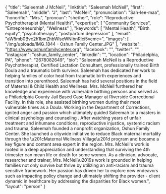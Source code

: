 {
  "title": "Saleemah J McNeil",
  "linktitle": "Saleemah McNeil",
  "first": "Saleemah",
  "middle": "J",
  "last": "McNeil",
  "pronunciation": "Sah-lee-maa",
  "honorific": "Mrs.",
  "pronoun": "she/her",
  "role": "Reproductive Psychotherapist (Mental Health)",
  "expertise": [
    "Community Services",
    "Entrepreneurship",
    "Wellness"
  ],
  "keywords": [
    "Mental Health",
    "Birth equity",
    "psychotherapy",
    "postpartum depression"
  ],
  "email": "aW5mb0Bvc2h1bmZhbWlseWNlbnRlci5vcmc=",
  "images": [
    "/img/uploads/IMG_1844 - Oshun Family Center.JPG"
  ],
  "website": "https://www.oshunfamilycenter.org",
  "facebook": "",
  "twitter": "",
  "instagram": "oshun_family_center",
  "linkedin": "",
  "location": "Philadelphia, PA",
  "phone": "2678082649",
  "bio": "Saleemah McNeil is a Reproductive Psychotherapist, Certified Lactation Consultant, professionally trained Birth Doula and a traumatic birth survivor. Saleemah has dedicated her work to helping families of color heal from traumatic birth experiences and transition into parenthood. Saleemah has held several positions in the field of Maternal & Child Health and Wellness. Mrs. McNeil furthered her knowledge and experience with vulnerable birthing persons and served as a Philadelphia County Jail Based Case Manager at Riverside Correctional Facility. In this role, she assisted birthing women during their most vulnerable times as a Doula. Working in  the Department of Corrections, ignited anger and passion which ultimately guided Saleemah to a masters in clinical psychology and counseling . After watching years of unfair treatment and inhumane conditions, reproductive injustice, systemic racism and trauma, Saleemah founded a nonprofit organization, Oshun Family Center. She launched a citywide initiative to reduce Black maternal mortality through the \u201cMaternal Wellness Village\u201d program and became a key figure and content area expert in the region. Mrs. McNeil's work is rooted in a deep appreciation and understanding that surviving the 4th trimester can mean life or death for some women. As a clinician, advocate, researcher and trainer, Mrs. McNeil\u2019s work is grounded in helping families not only survive but thrive by utilizing an anti-racism and trauma sensitive framework. Her passion has driven her to explore new endeavors such as impacting policy change and ultimately shifting the provider - client dynamic in healthcare by addressing the disparities for Black women.",
  "layout": "person"
}
